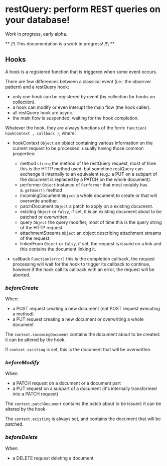 

# restQuery: perform REST queries on your database!

Work in progress, early alpha.

** /!\ This documentation is a work in progress! /!\ **



## Hooks

A hook is a registered function that is triggered when some event occurs.

There are few differences between a classical event (i.e.: the observer pattern) and a restQuery hook:

* only one hook can be registered by event (by collection for hooks on collection).
* a hook can modify or even interupt the main flow (the hook caller).
* all restQuery hook are async.
* the main flow is suspended, waiting for the hook completion.



Whatever the hook, they are always functions of the form: `function( hookContext , callback )`, where:

* hookContext `Object` an object containing various information on the current request to be processed, usually having those
	common properties:
	
	* method `string` the method of the restQuery request, most of time this is the HTTP method used, but sometime restQuery
		can exchange it internally to an equivalent (e.g.: a PUT on a subpart of the document is replaced by a PATCH on the
		whole document).
	* performer `Object` instance of `Performer` that most notably has a`.getUser()` method
	* incomingDocument `Object` a whole document to create or that will overwrite another.
	* patchDocument `Object` a patch to apply on a existing document.
	* existing `Object` or `falsy`, if set, it is an existing document about to be patched or overwritten.
	* query `Object` the query modifier, most of time this is the query string of the HTTP request.
	* attachmentStreams `Object` an object describing attachment streams of the request.
	* linkedFrom `Object` or `falsy`, if set, the request is issued on a link and this contains the document linking it.

* callback `Function(error)` this is the completion callback, the request processing will wait for the hook to trigger its callback
	to continue, however if the hook call its callback with an error, the request will be aborted.



### *beforeCreate*

When:

* a POST request creating a new document (not POST request executing a method)
* a PUT request creating a new document or overwriting a whole document

The `context.incomingDocument` contains the document about to be created: it can be altered by the hook.

If `context.existing` is set, this is the document that will be overwritten.



### *beforeModify*

When:

* a PATCH request on a document or a document part
* a PUT request on a subpart of a document (it's internally transformed into a PATCH request)

The `context.patchDocument` contains the patch about to be issued: it can be altered by the hook.

The `context.existing` is always set, and contains the document that will be patched.



### *beforeDelete*

When:

* a DELETE request deleting a document



